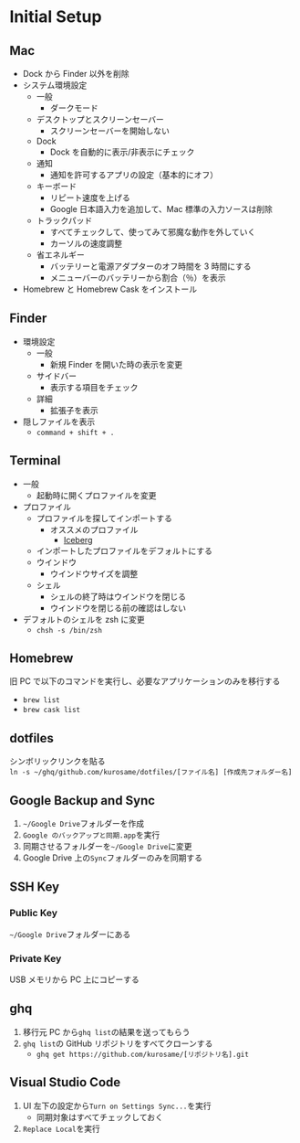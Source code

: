 # Initial Setup

## Mac

- Dock から Finder 以外を削除
- システム環境設定
  - 一般
    - ダークモード
  - デスクトップとスクリーンセーバー
    - スクリーンセーバーを開始しない
  - Dock
    - Dock を自動的に表示/非表示にチェック
  - 通知
    - 通知を許可するアプリの設定（基本的にオフ）
  - キーボード
    - リピート速度を上げる
    - Google 日本語入力を追加して、Mac 標準の入力ソースは削除
  - トラックパッド
    - すべてチェックして、使ってみて邪魔な動作を外していく
    - カーソルの速度調整
  - 省エネルギー
    - バッテリーと電源アダプターのオフ時間を 3 時間にする
    - メニューバーのバッテリーから割合（％）を表示
- Homebrew と Homebrew Cask をインストール

## Finder

- 環境設定
  - 一般
    - 新規 Finder を開いた時の表示を変更
  - サイドバー
    - 表示する項目をチェック
  - 詳細
    - 拡張子を表示
- 隠しファイルを表示
  - `command + shift + .`

## Terminal

- 一般
  - 起動時に開くプロファイルを変更
- プロファイル
  - プロファイルを探してインポートする
    - オススメのプロファイル
      - [Iceberg](https://cocopon.github.io/iceberg.vim)
  - インポートしたプロファイルをデフォルトにする
  - ウインドウ
    - ウインドウサイズを調整
  - シェル
    - シェルの終了時はウインドウを閉じる
    - ウインドウを閉じる前の確認はしない
- デフォルトのシェルを zsh に変更
  - `chsh -s /bin/zsh`

## Homebrew

旧 PC で以下のコマンドを実行し、必要なアプリケーションのみを移行する

- `brew list`
- `brew cask list`

## dotfiles

シンボリックリンクを貼る  
`ln -s ~/ghq/github.com/kurosame/dotfiles/[ファイル名] [作成先フォルダー名]`

## Google Backup and Sync

1. `~/Google Drive`フォルダーを作成
1. `Google のバックアップと同期.app`を実行
1. 同期させるフォルダーを`~/Google Drive`に変更
1. Google Drive 上の`Sync`フォルダーのみを同期する

## SSH Key

### Public Key

`~/Google Drive`フォルダーにある

### Private Key

USB メモリから PC 上にコピーする

## ghq

1. 移行元 PC から`ghq list`の結果を送ってもらう
1. `ghq list`の GitHub リポジトリをすべてクローンする
   - `ghq get https://github.com/kurosame/[リポジトリ名].git`

## Visual Studio Code

1. UI 左下の設定から`Turn on Settings Sync...`を実行
   - 同期対象はすべてチェックしておく
1. `Replace Local`を実行
